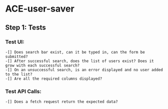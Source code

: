 # ACE-user-saver

## Step 1: Tests

### Test UI:
    -[] Does search bar exist, can it be typed in, can the form be submitted?
    -[] After successful search, does the list of users exist? Does it grow with each successful search?
    -[] On an unsuccessful search, is an error displayed and no user added to the list?
    -[] Are all the required columns displayed?

### Test API Calls:
    -[] Does a fetch request return the expected data?